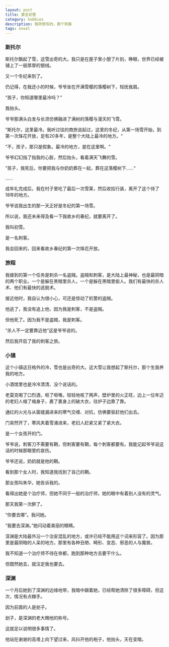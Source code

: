 ```yaml
---
layout: post
title: 莫言初雪
category: hobbies
description: 我所想写的，那个刺客
tags: novel
---
```


### 斯托尔

斯托尔飘起了雪，这雪出奇的大。我只是在屋子里小憩了片刻，睁眼，世界已经被铺上了一层厚厚的银绒。

又一个冬纪来到了。

仍记得，在我还小的时候，爷爷坐在开满雪樱的落樱树下，轻抚我肩。

“孩子，你知道哪里最冷吗？”

我抬头。

爷爷那满头白发与长须仿佛融进了满树的落樱与漫天的飞雪。

”斯托尔，这里最冷。我听过往的商旅说起过，这里的冬纪，从第一场雪开始，到第一次珠花开放，足有20多年，是整个大陆上最冷的地方。“

”不，孩子，那只是假象。最冷的地方，是在这里啊。“

爷爷幻幻指了指我的心脏，然后抬头，看着满天飞舞的雪。

”孩子，我死后，你要把我与你奶奶葬在一起，葬在这落樱树下……“

……

成年礼完成后，我在村子里吃了最后一次雪莱，然后收拾行装，离开了这个待了18年的地方。

爷爷说我出生的那一天正好是冬纪的第一场雪。

所以说，我还未来得及看一下我故乡的春纪，就要离开了。

我叫初雪。

是一名刺客。

我会回来的，回来看故乡春纪的第一次珠花开放。

### 旅程
 
我接到的第一个任务是刺杀一名盗贼。盗贼和刺客，是大陆上最神秘，也是最阴暗的两个职业。一个是躲在黑暗里杀人，一个是躲在黑暗里偷人。我们有最快的杀人术、他们有最快的逃脱术。

接近他时，我自认为很小心，可还是惊动了机警的盗贼。

他逃了，我没有追上他，因为我是刺客，不是盗贼。

但他死了。因为我不是盗贼，我是刺客。

“杀人不一定要靠近他”这是爷爷说的。

然后我开启了我的刺客之旅。

### 小镇

这个小镇这日格外的冷，雪也是出奇的大。这大雪让我想起了斯托尔，那个生我养我的地方。

小酒馆里也是冷冷清清、没个说话的。

老莫克喝了口烈酒，咂了咂嘴，轻轻地咳了两声，壁炉里的火正旺，边上一位年迈的老妇人缩了缩身子，裹了裹身上的破大衣，往炉子边靠了靠。

通红的火光与从窗缝漏进来的寒气交缠、对抗，仿佛要驱赶他们出去。

门突然开了，寒风夹着雪涌进来，老妇人赶紧又紧了紧大衣。

是一个女孩开的门。

爷爷说，刺客刀不需要有鞘，但刺客要有鞘，每个刺客都要有。我能记起爷爷说这话的时候那眼里的哀伤。

爷爷还说，奶奶就是他的鞘。

看到那个女人时，我知道我找到了自己的鞘。

那女孩叫朱华，她告诉我的。

看得出她是个治疗师，但她不同于一般的治疗师，她的眼中有着别人没有的灵气。

那天我第一次醉了。

“你要去哪”。我问她。

“我要去深渊。”她闪动着美丽的眼睛。

深渊是大陆最外沿一个治安混乱的地方，或许已经不能用这个词来形容了。因为那里是最阴暗的人呆的地方。那里有各种丑陋、畸形、变态、邪恶的人与魔兽。

我不知道一个治疗师不待在帝都，跑到那种地方去要干什么。

但既然她去，就注定我也要去。

### 深渊 

一个月后她到了深渊的边缘地带，我暗中跟着她，已经帮她清除了很多障碍，但这次，情况有点棘手。

因为前面的人是刽子。

刽子，是深渊的老大赐他的称号。

这就足以说明很多事情了。

他站在谢谢的高塔上向下望过来，风抖开他的袍子，他抬头，天在变暗。

